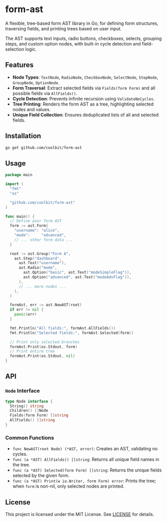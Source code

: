 # form-ast

A flexible, tree-based form AST library in Go, for defining form structures, traversing fields, and printing trees based on user input.

The AST supports text inputs, radio buttons, checkboxes, selects, grouping steps, and custom option nodes, with built-in cycle detection and field-selection logic.

## Features

* **Node Types**: `TextNode`, `RadioNode`, `CheckboxNode`, `SelectNode`, `StepNode`, `GroupNode`, `OptionNode`.
* **Form Traversal**: Extract selected fields via `Fields(form Form)` and all possible fields via `AllFields()`.
* **Cycle Detection**: Prevents infinite recursion using `ValidateNoCycles`.
* **Tree Printing**: Renders the form AST as a tree, highlighting selected nodes and values.
* **Unique Field Collection**: Ensures deduplicated lists of all and selected fields.

## Installation

```bash
go get github.com/coolbit/form-ast
```

## Usage

```go
package main

import (
  "fmt"
  "os"

  "github.com/coolbit/form-ast"
)

func main() {
  // Define your form AST
  form := ast.Form{
    "username": "alice",
    "mode":     "advanced",
    // ... other form data ...
  }

  root := ast.Group("Form A",
    ast.Step("dashboard",
      ast.Text("username"),
      ast.Radio("mode",
        ast.Option("basic", ast.Text("modeSimpleFlag")),
        ast.Option("advanced", ast.Text("modeAdvFlag")),
      ),
      // ... more nodes ...
    ),
  )

  formAst, err := ast.NewAST(root)
  if err != nil {
    panic(err)
  }

  fmt.Println("All fields:", formAst.AllFields())
  fmt.Println("Selected fields:", formAst.Selected(form))

  // Print only selected branches
  formAst.Print(os.Stdout, form)
  // Print entire tree
  formAst.Print(os.Stdout, nil)
}
```

## API

### `Node` Interface

```go
type Node interface {
  String() string
  Children() []Node
  Fields(form Form) []string
  AllFields() []string
}
```

### Common Functions

* `func NewAST(root Node) (*AST, error)`: Creates an AST, validating no cycles.
* `func (a *AST) AllFields() []string`: Returns all unique field names in the tree.
* `func (a *AST) Selected(form Form) []string`: Returns the unique fields selected by the given form.
* `func (a *AST) Print(w io.Writer, form Form) error`: Prints the tree; when `form` is non-nil, only selected nodes are printed.


## License

This project is licensed under the MIT License. See [LICENSE](LICENSE) for details.
